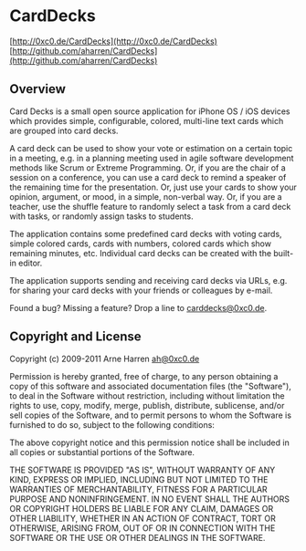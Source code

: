 

# CardDecks

[http://0xc0.de/CardDecks](http://0xc0.de/CardDecks)    
[http://github.com/aharren/CardDecks](http://github.com/aharren/CardDecks)


## Overview

Card Decks is a small open source application for iPhone OS / iOS devices which
provides simple, configurable, colored, multi-line text cards which are grouped
into card decks.

A card deck can be used to show your vote or estimation on a certain topic in a
meeting, e.g. in a planning meeting used in agile software development methods
like Scrum or Extreme Programming. Or, if you are the chair of a session on a
conference, you can use a card deck to remind a speaker of the remaining time
for the presentation. Or, just use your cards to show your opinion, argument,
or mood, in a simple, non-verbal way. Or, if you are a teacher, use the shuffle
feature to randomly select a task from a card deck with tasks, or randomly
assign tasks to students.

The application contains some predefined card decks with voting cards, simple
colored cards, cards with numbers, colored cards which show remaining minutes,
etc. Individual card decks can be created with the built-in editor.

The application supports sending and receiving card decks via URLs, e.g. for
sharing your card decks with your friends or colleagues by e-mail.

Found a bug? Missing a feature? Drop a line to <carddecks@0xc0.de>.


## Copyright and License

Copyright (c) 2009-2011 Arne Harren <ah@0xc0.de>

Permission is hereby granted, free of charge, to any person obtaining a copy
of this software and associated documentation files (the "Software"), to deal
in the Software without restriction, including without limitation the rights
to use, copy, modify, merge, publish, distribute, sublicense, and/or sell
copies of the Software, and to permit persons to whom the Software is
furnished to do so, subject to the following conditions:

The above copyright notice and this permission notice shall be included in
all copies or substantial portions of the Software.

THE SOFTWARE IS PROVIDED "AS IS", WITHOUT WARRANTY OF ANY KIND, EXPRESS OR
IMPLIED, INCLUDING BUT NOT LIMITED TO THE WARRANTIES OF MERCHANTABILITY,
FITNESS FOR A PARTICULAR PURPOSE AND NONINFRINGEMENT. IN NO EVENT SHALL THE
AUTHORS OR COPYRIGHT HOLDERS BE LIABLE FOR ANY CLAIM, DAMAGES OR OTHER
LIABILITY, WHETHER IN AN ACTION OF CONTRACT, TORT OR OTHERWISE, ARISING FROM,
OUT OF OR IN CONNECTION WITH THE SOFTWARE OR THE USE OR OTHER DEALINGS IN
THE SOFTWARE.

